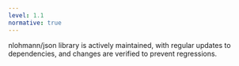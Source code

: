 ```yaml
---
level: 1.1
normative: true
---
```


nlohmann/json library is actively maintained, with regular updates to dependencies, and changes are verified to prevent regressions.
